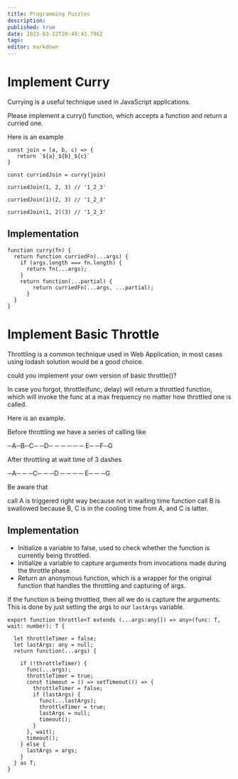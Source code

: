 ```yaml
---
title: Programming Puzzles
description: 
published: true
date: 2023-03-22T20:49:43.796Z
tags: 
editor: markdown
---
```


# Implement Curry

Currying is a useful technique used in JavaScript applications.

Please implement a curry() function, which accepts a function and return a curried one.

Here is an example


```
const join = (a, b, c) => {
   return `${a}_${b}_${c}`
}

const curriedJoin = curry(join)

curriedJoin(1, 2, 3) // '1_2_3'

curriedJoin(1)(2, 3) // '1_2_3'

curriedJoin(1, 2)(3) // '1_2_3'
```
## Implementation
```
function curry(fn) {
  return function curriedFn(...args) {
    if (args.length === fn.length) {
      return fn(...args);
    }
    return function(...partial) {
        return curriedFn(...args, ...partial);
      }
  }
}
```

# Implement Basic Throttle
Throttling is a common technique used in Web Application, in most cases using lodash solution would be a good choice.

could you implement your own version of basic throttle()?

In case you forgot, throttle(func, delay) will return a throttled function, which will invoke the func at a max frequency no matter how throttled one is called.

Here is an example.

Before throttling we have a series of calling like

─A─B─C─ ─D─ ─ ─ ─ ─ ─ E─ ─F─G

After throttling at wait time of 3 dashes

─A─ ─ ─C─ ─ ─D ─ ─ ─ ─ E─ ─ ─G

Be aware that

call A is triggered right way because not in waiting time
function call B is swallowed because B, C is in the cooling time from A, and C is latter.
## Implementation
- Initialize a variable to false, used to check whether the function is currently being throttled.
- Initialize a variable to capture arguments from invocations made during the throttle phase.
- Return an anonymous function, which is a wrapper for the original function that handles the throttling and capturing of args. 

If the function is being throttled, then all we do is capture the arguments. This is done by just setting the args to our `lastArgs` variable.
```
export function throttle<T extends (...args:any[]) => any>(func: T, wait: number): T {

  let throttleTimer = false;
  let lastArgs: any = null;
  return function(...args) {
   
    if (!throttleTimer) {
      func(...args);
      throttleTimer = true;
      const timeout = () => setTimeout(() => {
        throttleTimer = false;
        if (lastArgs) {
          func(...lastArgs);
          throttleTimer = true;
          lastArgs = null;
          timeout();
        }
      }, wait);
      timeout();
    } else {
      lastArgs = args;
    }
  } as T;
}
```
